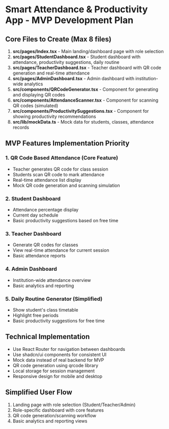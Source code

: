# Smart Attendance & Productivity App - MVP Development Plan

## Core Files to Create (Max 8 files)

1. **src/pages/Index.tsx** - Main landing/dashboard page with role selection
2. **src/pages/StudentDashboard.tsx** - Student dashboard with attendance, productivity suggestions, daily routine
3. **src/pages/TeacherDashboard.tsx** - Teacher dashboard with QR code generation and real-time attendance
4. **src/pages/AdminDashboard.tsx** - Admin dashboard with institution-wide analytics
5. **src/components/QRCodeGenerator.tsx** - Component for generating and displaying QR codes
6. **src/components/AttendanceScanner.tsx** - Component for scanning QR codes (simulated)
7. **src/components/ProductivitySuggestions.tsx** - Component for showing productivity recommendations
8. **src/lib/mockData.ts** - Mock data for students, classes, attendance records

## MVP Features Implementation Priority

### 1. QR Code Based Attendance (Core Feature)
- Teacher generates QR code for class session
- Students scan QR code to mark attendance
- Real-time attendance list display
- Mock QR code generation and scanning simulation

### 2. Student Dashboard
- Attendance percentage display
- Current day schedule
- Basic productivity suggestions based on free time

### 3. Teacher Dashboard  
- Generate QR codes for classes
- View real-time attendance for current session
- Basic attendance reports

### 4. Admin Dashboard
- Institution-wide attendance overview
- Basic analytics and reporting

### 5. Daily Routine Generator (Simplified)
- Show student's class timetable
- Highlight free periods
- Basic productivity suggestions for free time

## Technical Implementation
- Use React Router for navigation between dashboards
- Use shadcn/ui components for consistent UI
- Mock data instead of real backend for MVP
- QR code generation using qrcode library
- Local storage for session management
- Responsive design for mobile and desktop

## Simplified User Flow
1. Landing page with role selection (Student/Teacher/Admin)
2. Role-specific dashboard with core features
3. QR code generation/scanning workflow
4. Basic analytics and reporting views